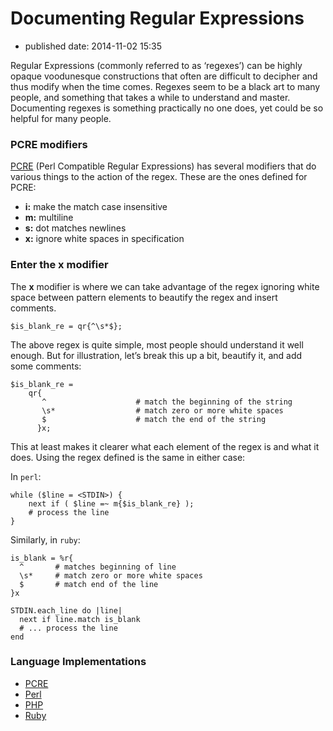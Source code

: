# Documenting Regular Expressions

* published date: 2014-11-02 15:35

Regular Expressions \(commonly referred to as ‘regexes’\) can be highly opaque voodunesque constructions that often are difficult to decipher and thus modify when the time comes. Regexes seem to be a black art to many people, and something that takes a while to understand and master. Documenting regexes is something practically no one does, yet could be so helpful for many people.

### PCRE modifiers

[PCRE](http://pcre.org/) \(Perl Compatible Regular Expressions\) has several modifiers that do various things to the action of the regex. These are the ones defined for PCRE:

* **i:** make the match case insensitive
* **m:** multiline
* **s:** dot matches newlines
* **x:** ignore white spaces in specification

### Enter the **x** modifier

The **x** modifier is where we can take advantage of the regex ignoring white space between pattern elements to beautify the regex and insert comments.

```text
$is_blank_re = qr{^\s*$};
```

The above regex is quite simple, most people should understand it well enough. But for illustration, let’s break this up a bit, beautify it, and add some comments:

```text
$is_blank_re =
    qr{
       ^                    # match the beginning of the string
       \s*                  # match zero or more white spaces
       $                    # match the end of the string
      }x;
```

This at least makes it clearer what each element of the regex is and what it does. Using the regex defined is the same in either case:

In `perl`:

```text
while ($line = <STDIN>) {
    next if ( $line =~ m{$is_blank_re} );
    # process the line
}
```

Similarly, in `ruby`:

```text
is_blank = %r{
  ^       # matches beginning of line
  \s*     # match zero or more white spaces
  $       # match end of the line
}x

STDIN.each_line do |line|
  next if line.match is_blank
  # ... process the line
end
```

### Language Implementations

* [PCRE](http://pcre.org/)
* [Perl](http://perldoc.perl.org/perlre.html)
* [PHP](http://us3.php.net/manual/en/reference.pcre.pattern.modifiers.php)
* [Ruby](http://ruby-doc.org/core-2.1.4/Regexp.html#class-Regexp-label-Options)

